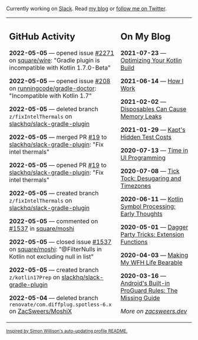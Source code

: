 Currently working on [Slack](https://slack.com/). Read [my blog](https://zacsweers.dev/) or [follow me on Twitter](https://twitter.com/ZacSweers).

<table><tr><td valign="top" width="60%">

## GitHub Activity
<!-- githubActivity starts -->
**2022-05-05** — opened issue [#2271](https://github.com/square/wire/issues/2271) on [square/wire](https://github.com/square/wire): "Gradle plugin is incompatible with Kotlin 1.7.0-Beta"

**2022-05-05** — opened issue [#208](https://github.com/runningcode/gradle-doctor/issues/208) on [runningcode/gradle-doctor](https://github.com/runningcode/gradle-doctor): "Incompatible with Kotlin 1.7"

**2022-05-05** — deleted branch `z/fixIntelThermals` on [slackhq/slack-gradle-plugin](https://github.com/slackhq/slack-gradle-plugin)

**2022-05-05** — merged PR [#19](https://github.com/slackhq/slack-gradle-plugin/pull/19) to [slackhq/slack-gradle-plugin](https://github.com/slackhq/slack-gradle-plugin): "Fix intel thermals"

**2022-05-05** — opened PR [#19](https://github.com/slackhq/slack-gradle-plugin/pull/19) to [slackhq/slack-gradle-plugin](https://github.com/slackhq/slack-gradle-plugin): "Fix intel thermals"

**2022-05-05** — created branch `z/fixIntelThermals` on [slackhq/slack-gradle-plugin](https://github.com/slackhq/slack-gradle-plugin)

**2022-05-05** — commented on [#1537](https://github.com/square/moshi/issues/1537#issuecomment-1118977538) in [square/moshi](https://github.com/square/moshi)

**2022-05-05** — closed issue [#1537](https://github.com/square/moshi/issues/1537) on [square/moshi](https://github.com/square/moshi): "@FilterNulls in Kotlin not excluding null in list"

**2022-05-05** — created branch `z/kotlin17Prep` on [slackhq/slack-gradle-plugin](https://github.com/slackhq/slack-gradle-plugin)

**2022-05-04** — deleted branch `renovate/com.diffplug.spotless-6.x` on [ZacSweers/MoshiX](https://github.com/ZacSweers/MoshiX)
<!-- githubActivity ends -->
</td><td valign="top" width="40%">

## On My Blog
<!-- blog starts -->
**2021-07-23** — [Optimizing Your Kotlin Build](https://www.zacsweers.dev/optimizing-your-kotlin-build/)

**2021-06-14** — [How I Work](https://www.zacsweers.dev/how-i-work/)

**2021-02-02** — [Disposables Can Cause Memory Leaks](https://www.zacsweers.dev/disposables-can-cause-memory-leaks/)

**2021-01-29** — [Kapt's Hidden Test Costs](https://www.zacsweers.dev/kapts-hidden-test-costs/)

**2020-07-13** — [Time in UI Programming](https://www.zacsweers.dev/time-in-ui/)

**2020-07-08** — [Tick Tock: Desugaring and Timezones](https://www.zacsweers.dev/ticktock-desugaring-timezones/)

**2020-06-11** — [Kotlin Symbol Processing: Early Thoughts](https://www.zacsweers.dev/kotlin-symbol-processor-early-thoughts/)

**2020-05-01** — [Dagger Party Tricks: Extension Functions](https://www.zacsweers.dev/dagger-party-tricks-extension-functions/)

**2020-04-03** — [Making My WFH Life Bearable](https://www.zacsweers.dev/making-wfh-life-bearable/)

**2020-03-16** — [Android's Built-in ProGuard Rules: The Missing Guide](https://www.zacsweers.dev/android-proguard-rules/)
<!-- blog ends -->
_More on [zacsweers.dev](https://zacsweers.dev/)_
</td></tr></table>

<sub><a href="https://simonwillison.net/2020/Jul/10/self-updating-profile-readme/">Inspired by Simon Willison's auto-updating profile README.</a></sub>